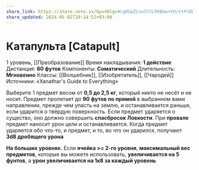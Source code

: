 ```yaml
---
share_link: https://share.note.sx/6pv40lgv#cgKUpZLux5YJLR6Bww+Vh/V+P+DDy3FZcmpHNnIbsP4
share_updated: 2024-05-02T20:14:52+03:00
---
```

# Катапульта [Catapult]
1 уровень, [[Преобразование]]
Время накладывания: **1 действие**
Дистанция: **60 футов**
Компоненты: **Соматический**
Длительность: **Мгновенно**
Классы: [[Волшебник]], [[Изобретатель]], [[Чародей]]
Источники: «Xanathar's Guide to Everything»

Выберите 1 предмет весом от **0,5 до 2,5 кг**, который никто не несёт и не носит. Предмет пролетает до **90 футов по прямой** в выбранном вами направлении, прежде чем упасть на землю, и останавливается раньше, если ударится о твёрдую поверхность. Если предмет ударяется о существо, оно должно совершить **спасбросок Ловкости**. При **провале** предмет наносит урон цели и останавливается. Когда предмет ударяется обо что-то, и предмет, и то, во что он ударился, получают **3d8 дробящего урона**

**На больших уровнях.** Если **ячейка >= 2-го уровня**, **максимальный вес предметов**, которые вы можете использовать, **увеличивается на 5 фунтов**, а **урон увеличивается на 1к8 за каждый уровень**